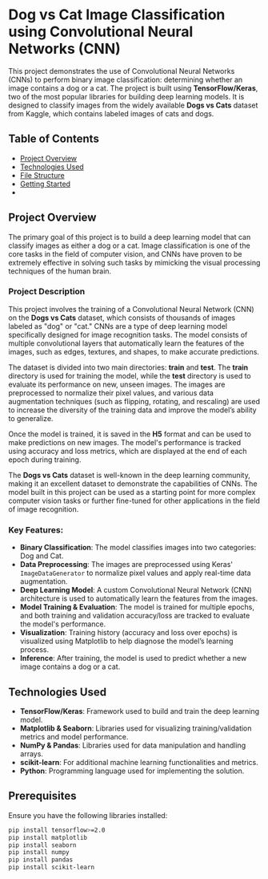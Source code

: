 # Dog vs Cat Image Classification using Convolutional Neural Networks (CNN)

This project demonstrates the use of Convolutional Neural Networks (CNNs) to perform binary image classification: determining whether an image contains a dog or a cat. The project is built using **TensorFlow/Keras**, two of the most popular libraries for building deep learning models. It is designed to classify images from the widely available **Dogs vs Cats** dataset from Kaggle, which contains labeled images of cats and dogs.

## Table of Contents

- [Project Overview](#project-overview)
- [Technologies Used](#technologies-used)
- [File Structure](#file-structure)
- [Getting Started](#getting-started)
- 
## Project Overview

The primary goal of this project is to build a deep learning model that can classify images as either a dog or a cat. Image classification is one of the core tasks in the field of computer vision, and CNNs have proven to be extremely effective in solving such tasks by mimicking the visual processing techniques of the human brain.

### **Project Description**

This project involves the training of a Convolutional Neural Network (CNN) on the **Dogs vs Cats** dataset, which consists of thousands of images labeled as "dog" or "cat." CNNs are a type of deep learning model specifically designed for image recognition tasks. The model consists of multiple convolutional layers that automatically learn the features of the images, such as edges, textures, and shapes, to make accurate predictions.

The dataset is divided into two main directories: **train** and **test**. The **train** directory is used for training the model, while the **test** directory is used to evaluate its performance on new, unseen images. The images are preprocessed to normalize their pixel values, and various data augmentation techniques (such as flipping, rotating, and rescaling) are used to increase the diversity of the training data and improve the model’s ability to generalize.

Once the model is trained, it is saved in the **H5** format and can be used to make predictions on new images. The model's performance is tracked using accuracy and loss metrics, which are displayed at the end of each epoch during training.

The **Dogs vs Cats** dataset is well-known in the deep learning community, making it an excellent dataset to demonstrate the capabilities of CNNs. The model built in this project can be used as a starting point for more complex computer vision tasks or further fine-tuned for other applications in the field of image recognition.

### **Key Features:**
- **Binary Classification**: The model classifies images into two categories: Dog and Cat.
- **Data Preprocessing**: The images are preprocessed using Keras' `ImageDataGenerator` to normalize pixel values and apply real-time data augmentation.
- **Deep Learning Model**: A custom Convolutional Neural Network (CNN) architecture is used to automatically learn the features from the images.
- **Model Training & Evaluation**: The model is trained for multiple epochs, and both training and validation accuracy/loss are tracked to evaluate the model's performance.
- **Visualization**: Training history (accuracy and loss over epochs) is visualized using Matplotlib to help diagnose the model’s learning process.
- **Inference**: After training, the model is used to predict whether a new image contains a dog or a cat.

## Technologies Used

- **TensorFlow/Keras**: Framework used to build and train the deep learning model.
- **Matplotlib & Seaborn**: Libraries used for visualizing training/validation metrics and model performance.
- **NumPy & Pandas**: Libraries used for data manipulation and handling arrays.
- **scikit-learn**: For additional machine learning functionalities and metrics.
- **Python**: Programming language used for implementing the solution.

  
## Prerequisites
Ensure you have the following libraries installed:
```bash
pip install tensorflow>=2.0
pip install matplotlib
pip install seaborn
pip install numpy
pip install pandas
pip install scikit-learn


